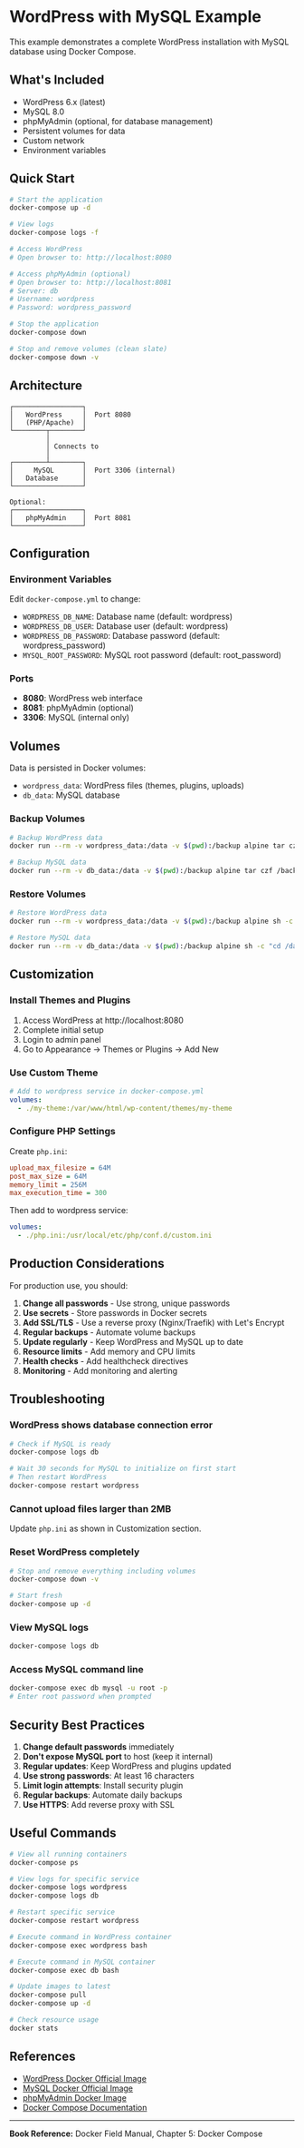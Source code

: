 # WordPress with MySQL Example

This example demonstrates a complete WordPress installation with MySQL database using Docker Compose.

## What's Included

- WordPress 6.x (latest)
- MySQL 8.0
- phpMyAdmin (optional, for database management)
- Persistent volumes for data
- Custom network
- Environment variables

## Quick Start

```bash
# Start the application
docker-compose up -d

# View logs
docker-compose logs -f

# Access WordPress
# Open browser to: http://localhost:8080

# Access phpMyAdmin (optional)
# Open browser to: http://localhost:8081
# Server: db
# Username: wordpress
# Password: wordpress_password

# Stop the application
docker-compose down

# Stop and remove volumes (clean slate)
docker-compose down -v
```

## Architecture

```
┌─────────────────┐
│   WordPress     │  Port 8080
│   (PHP/Apache)  │
└────────┬────────┘
         │
         │ Connects to
         │
┌────────┴────────┐
│     MySQL       │  Port 3306 (internal)
│   Database      │
└─────────────────┘

Optional:
┌─────────────────┐
│   phpMyAdmin    │  Port 8081
└─────────────────┘
```

## Configuration

### Environment Variables

Edit `docker-compose.yml` to change:

- `WORDPRESS_DB_NAME`: Database name (default: wordpress)
- `WORDPRESS_DB_USER`: Database user (default: wordpress)
- `WORDPRESS_DB_PASSWORD`: Database password (default: wordpress_password)
- `MYSQL_ROOT_PASSWORD`: MySQL root password (default: root_password)

### Ports

- **8080**: WordPress web interface
- **8081**: phpMyAdmin (optional)
- **3306**: MySQL (internal only)

## Volumes

Data is persisted in Docker volumes:

- `wordpress_data`: WordPress files (themes, plugins, uploads)
- `db_data`: MySQL database

### Backup Volumes

```bash
# Backup WordPress data
docker run --rm -v wordpress_data:/data -v $(pwd):/backup alpine tar czf /backup/wordpress-backup.tar.gz /data

# Backup MySQL data
docker run --rm -v db_data:/data -v $(pwd):/backup alpine tar czf /backup/db-backup.tar.gz /data
```

### Restore Volumes

```bash
# Restore WordPress data
docker run --rm -v wordpress_data:/data -v $(pwd):/backup alpine sh -c "cd /data && tar xzf /backup/wordpress-backup.tar.gz --strip 1"

# Restore MySQL data
docker run --rm -v db_data:/data -v $(pwd):/backup alpine sh -c "cd /data && tar xzf /backup/db-backup.tar.gz --strip 1"
```

## Customization

### Install Themes and Plugins

1. Access WordPress at http://localhost:8080
2. Complete initial setup
3. Login to admin panel
4. Go to Appearance → Themes or Plugins → Add New

### Use Custom Theme

```yaml
# Add to wordpress service in docker-compose.yml
volumes:
  - ./my-theme:/var/www/html/wp-content/themes/my-theme
```

### Configure PHP Settings

Create `php.ini`:

```ini
upload_max_filesize = 64M
post_max_size = 64M
memory_limit = 256M
max_execution_time = 300
```

Then add to wordpress service:

```yaml
volumes:
  - ./php.ini:/usr/local/etc/php/conf.d/custom.ini
```

## Production Considerations

For production use, you should:

1. **Change all passwords** - Use strong, unique passwords
2. **Use secrets** - Store passwords in Docker secrets
3. **Add SSL/TLS** - Use a reverse proxy (Nginx/Traefik) with Let's Encrypt
4. **Regular backups** - Automate volume backups
5. **Update regularly** - Keep WordPress and MySQL up to date
6. **Resource limits** - Add memory and CPU limits
7. **Health checks** - Add healthcheck directives
8. **Monitoring** - Add monitoring and alerting

## Troubleshooting

### WordPress shows database connection error

```bash
# Check if MySQL is ready
docker-compose logs db

# Wait 30 seconds for MySQL to initialize on first start
# Then restart WordPress
docker-compose restart wordpress
```

### Cannot upload files larger than 2MB

Update `php.ini` as shown in Customization section.

### Reset WordPress completely

```bash
# Stop and remove everything including volumes
docker-compose down -v

# Start fresh
docker-compose up -d
```

### View MySQL logs

```bash
docker-compose logs db
```

### Access MySQL command line

```bash
docker-compose exec db mysql -u root -p
# Enter root password when prompted
```

## Security Best Practices

1. **Change default passwords** immediately
2. **Don't expose MySQL port** to host (keep it internal)
3. **Regular updates**: Keep WordPress and plugins updated
4. **Use strong passwords**: At least 16 characters
5. **Limit login attempts**: Install security plugin
6. **Regular backups**: Automate daily backups
7. **Use HTTPS**: Add reverse proxy with SSL

## Useful Commands

```bash
# View all running containers
docker-compose ps

# View logs for specific service
docker-compose logs wordpress
docker-compose logs db

# Restart specific service
docker-compose restart wordpress

# Execute command in WordPress container
docker-compose exec wordpress bash

# Execute command in MySQL container
docker-compose exec db bash

# Update images to latest
docker-compose pull
docker-compose up -d

# Check resource usage
docker stats
```

## References

- [WordPress Docker Official Image](https://hub.docker.com/_/wordpress)
- [MySQL Docker Official Image](https://hub.docker.com/_/mysql)
- [phpMyAdmin Docker Image](https://hub.docker.com/_/phpmyadmin)
- [Docker Compose Documentation](https://docs.docker.com/compose/)

---

**Book Reference:** Docker Field Manual, Chapter 5: Docker Compose
